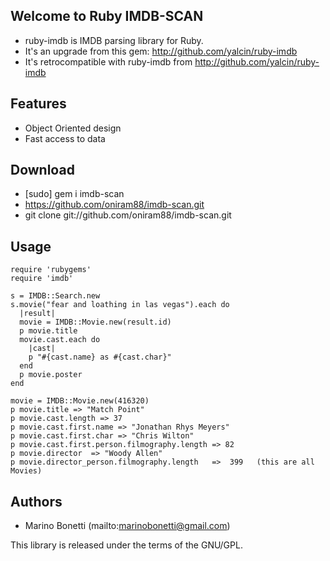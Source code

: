 Welcome to Ruby IMDB-SCAN
--------------------

- ruby-imdb is IMDB parsing library for Ruby.
- It's an upgrade from this gem: http://github.com/yalcin/ruby-imdb
- It's retrocompatible with ruby-imdb from http://github.com/yalcin/ruby-imdb

Features
--------

- Object Oriented design
- Fast access to data

Download
--------

- [sudo] gem i imdb-scan
- https://github.com/oniram88/imdb-scan.git
- git clone git://github.com/oniram88/imdb-scan.git



Usage
-----
    require 'rubygems'
    require 'imdb'

    s = IMDB::Search.new
    s.movie("fear and loathing in las vegas").each do
      |result|
      movie = IMDB::Movie.new(result.id)
      p movie.title
      movie.cast.each do
        |cast|
        p "#{cast.name} as #{cast.char}"
      end
      p movie.poster
    end

    movie = IMDB::Movie.new(416320)
    p movie.title => "Match Point"
    p movie.cast.length => 37
    p movie.cast.first.name => "Jonathan Rhys Meyers"
    p movie.cast.first.char => "Chris Wilton"
    p movie.cast.first.person.filmography.length => 82
    p movie.director  => "Woody Allen"
    p movie.director_person.filmography.length   =>  399   (this are all Movies)


Authors
-------
- Marino Bonetti (mailto:marinobonetti@gmail.com)


This library is released under the terms of the GNU/GPL.

